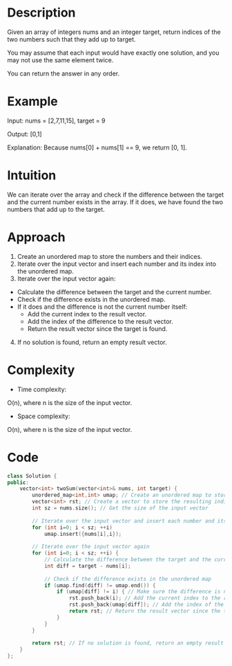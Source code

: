 # Description
Given an array of integers nums and an integer target, return indices of the two numbers such that they add up to target.

You may assume that each input would have exactly one solution, and you may not use the same element twice.

You can return the answer in any order.

# Example
Input: nums = [2,7,11,15], target = 9

Output: [0,1]

Explanation: Because nums[0] + nums[1] == 9, we return [0, 1].


# Intuition
<!-- Describe your first thoughts on how to solve this problem. -->
We can iterate over the array and check if the difference between the target and the current number exists in the array. If it does, we have found the two numbers that add up to the target.

# Approach
<!-- Describe your approach to solving the problem. -->
1. Create an unordered map to store the numbers and their indices.
2. Iterate over the input vector and insert each number and its index into the unordered map.
3. Iterate over the input vector again:
- Calculate the difference between the target and the current number.
- Check if the difference exists in the unordered map.
- If it does and the difference is not the current number itself:
    - Add the current index to the result vector.
    - Add the index of the difference to the result vector.
    - Return the result vector since the target is found.
4. If no solution is found, return an empty result vector.

# Complexity
- Time complexity:
<!-- Add your time complexity here, e.g. $$O(n)$$ -->
O(n), where n is the size of the input vector. 
- Space complexity:
<!-- Add your space complexity here, e.g. $$O(n)$$ -->
O(n), where n is the size of the input vector.

# Code
``` cpp
class Solution {
public:
    vector<int> twoSum(vector<int>& nums, int target) {
        unordered_map<int,int> umap; // Create an unordered map to store the numbers and their indices
        vector<int> rst; // Create a vector to store the resulting indices
        int sz = nums.size(); // Get the size of the input vector
        
        // Iterate over the input vector and insert each number and its index into the unordered map
        for (int i=0; i < sz; ++i)
            umap.insert({nums[i],i});
        
        // Iterate over the input vector again
        for (int i=0; i < sz; ++i) {
            // Calculate the difference between the target and the current number
            int diff = target - nums[i]; 
    
            // Check if the difference exists in the unordered map
            if (umap.find(diff) != umap.end()) {
                if (umap[diff] != i) { // Make sure the difference is not the current number itself
                    rst.push_back(i); // Add the current index to the result vector
                    rst.push_back(umap[diff]); // Add the index of the difference to the result vector
                    return rst; // Return the result vector since the target is found
                }
            }
        }
        
        return rst; // If no solution is found, return an empty result vector
    }
};

```